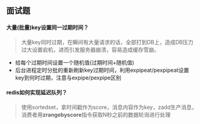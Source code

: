 ## 面试题

#### 大量(批量)key设置同一过期时间？

> 大量key同时过期，在瞬间有大量请求的话，全部打到DB上，造成DB压力过大设置宕机，进而引发服务器崩溃，容易造成缓存雪崩。

- 给每个过期时间设置一个随机值(过期时间+随机值)
- 后台进程定时分批的重新刷新key过期时间，利用expipeat/pexpipeat设置key到何时过期，注意与expipe/pexpipe区别

#### redis如何实现延迟队列？

> 使用sortedset，拿时间戳作为score，消息内容作为key，zadd生产消息，消费者用**zrangebyscore**指令获取N秒之前的数据轮询进行处理

